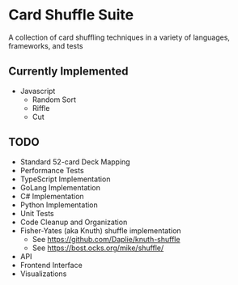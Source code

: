 # Card Shuffle Suite
A collection of card shuffling techniques in a variety of languages, frameworks, and tests

## Currently Implemented
* Javascript
  * Random Sort
  * Riffle
  * Cut

## TODO
* Standard 52-card Deck Mapping
* Performance Tests
* TypeScript Implementation
* GoLang Implementation
* C# Implementation
* Python Implementation
* Unit Tests
* Code Cleanup and Organization
* Fisher-Yates (aka Knuth) shuffle implementation
  * See https://github.com/Daplie/knuth-shuffle
  * See https://bost.ocks.org/mike/shuffle/
* API
* Frontend Interface
* Visualizations